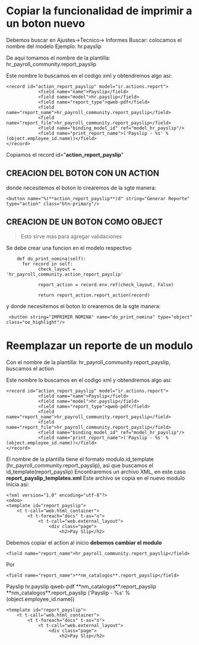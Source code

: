 # Copiar la funcionalidad de imprimir a un boton nuevo

Debemos buscar en Ajustes->Tecnico-> Informes
Buscar: colocamos el nombre del modelo Ejemplo: hr.payslip

De aqui tomamos el nombre de la plantilla: hr_payroll_community.report_payslip

Este nombre lo buscamos en el codigo xml y obtendremos algo asi:
``` 
<record id="action_report_payslip" model="ir.actions.report">
            <field name="name">Payslip</field>
            <field name="model">hr.payslip</field>
            <field name="report_type">qweb-pdf</field>
            <field name="report_name">hr_payroll_community.report_payslip</field>
            <field name="report_file">hr_payroll_community.report_payslip</field>
            <field name="binding_model_id" ref="model_hr_payslip"/>
            <field name="print_report_name">('Payslip - %s' % (object.employee_id.name))</field>
</record>
```

Copiamos el record id="**action_report_payslip**"

## CREACION DEL BOTON CON UN ACTION
donde necesitemos el boton lo crearemos de la sgte manera:
``` 
<button name="%(**action_report_payslip**)d" string="Generar Reporte" type="action" class="btn-primary"/>
```

## CREACION DE UN BOTON COMO OBJECT
> Esto sirve mas para agregar validaciones

Se debe crear una funcion en el modelo respectivo
```
    def do_print_nomina(self):
      for record in self:
            check_layout = 'hr_payroll_community.action_report_payslip'

            report_action = record.env.ref(check_layout, False)

            return report_action.report_action(record)
```

y donde necesitemos el boton lo crearemos de la sgte manera:
``` 
 <button string="IMPRIMIR NOMINA" name="do_print_nomina" type="object" class="oe_highlight"/>
```


# Reemplazar un reporte de un modulo

Con el nombre de la plantilla: hr_payroll_community.report_payslip, buscamos el action 

Este nombre lo buscamos en el codigo xml y obtendremos algo asi:
``` 
<record id="action_report_payslip" model="ir.actions.report">
            <field name="name">Payslip</field>
            <field name="model">hr.payslip</field>
            <field name="report_type">qweb-pdf</field>
            <field name="report_name">hr_payroll_community.report_payslip</field>
            <field name="report_file">hr_payroll_community.report_payslip</field>
            <field name="binding_model_id" ref="model_hr_payslip"/>
            <field name="print_report_name">('Payslip - %s' % (object.employee_id.name))</field>
</record>
``` 

El nombre de la plantilla tiene el formato modulo.id_template (hr_payroll_community.report_payslip), asi que buscamos el id_template(report_payslip)
Encontraremos un archivo XML, en este caso **report_payslip_templates.xml**
Este archivo se copia en el nuevo modulo
Inicia asi:

``` 
<?xml version="1.0" encoding="utf-8"?>
<odoo>
<template id="report_payslip">
    <t t-call="web.html_container">
        <t t-foreach="docs" t-as="o">
            <t t-call="web.external_layout">
                <div class="page">
                    <h2>Pay Slip</h2>

``` 

Debemos copiar el action al inicio **debemos cambiar el modulo**
``` 
<field name="report_name">hr_payroll_community.report_payslip</field>
```
Por 
``` 
<field name="report_name">**nm_catalogos**.report_payslip</field>
``` 
<?xml version="1.0" encoding="utf-8"?>
<odoo>
    <record id="action_report_payslip" model="ir.actions.report">
        <field name="name">Payslip</field>
        <field name="model">hr.payslip</field>
        <field name="report_type">qweb-pdf</field>
        <field name="report_name">**nm_catalogos**.report_payslip</field>
        <field name="report_file">**nm_catalogos**.report_payslip</field>
        <field name="binding_model_id" ref="model_hr_payslip"/>
        <field name="print_report_name">('Payslip - %s' % (object.employee_id.name))</field>
    </record>

    <template id="report_payslip">
        <t t-call="web.html_container">
            <t t-foreach="docs" t-as="o">
                <t t-call="web.external_layout">
                    <div class="page">
                        <h2>Pay Slip</h2>

```
